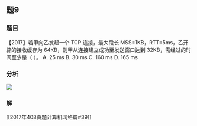 ## 题9
### 题目
【2017】若甲向乙发起一个 TCP 连接，最大段长 MSS=1KB，RTT=5ms，乙开辟的接收缓存为 64KB，则甲从连接建立成功至发送窗口达到 32KB，需经过的时间至少是（ ）。
A. 25 ms
B. 30 ms
C. 160 ms
D. 165 ms
### 分析
![](https://img.hwenyi.tech/202411201154107.webp)
### 解
[[2017年408真题计算机网络篇#39]]